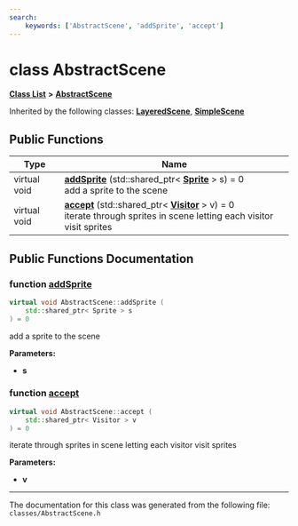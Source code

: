 ```yaml
---
search:
    keywords: ['AbstractScene', 'addSprite', 'accept']
---
```


# class AbstractScene

[**Class List**](annotated.md) **>** [**AbstractScene**](class_abstract_scene.md)




Inherited by the following classes: **[LayeredScene](class_layered_scene.md)**, **[SimpleScene](class_simple_scene.md)**

## Public Functions

|Type|Name|
|-----|-----|
|virtual void|[**addSprite**](class_abstract_scene.md#1aa3915747c431f6428c02f0387dd6386e) (std::shared\_ptr< **[Sprite](class_sprite.md)** > s) = 0<br>add a sprite to the scene |
|virtual void|[**accept**](class_abstract_scene.md#1a38f6278adc5d3235296ed8012ea66ea7) (std::shared\_ptr< **[Visitor](class_visitor.md)** > v) = 0<br>iterate through sprites in scene letting each visitor visit sprites |


## Public Functions Documentation

### function <a id="1aa3915747c431f6428c02f0387dd6386e" href="#1aa3915747c431f6428c02f0387dd6386e">addSprite</a>

```cpp
virtual void AbstractScene::addSprite (
    std::shared_ptr< Sprite > s
) = 0
```

add a sprite to the scene 



**Parameters:**


* **s** 



### function <a id="1a38f6278adc5d3235296ed8012ea66ea7" href="#1a38f6278adc5d3235296ed8012ea66ea7">accept</a>

```cpp
virtual void AbstractScene::accept (
    std::shared_ptr< Visitor > v
) = 0
```

iterate through sprites in scene letting each visitor visit sprites 



**Parameters:**


* **v** 





----------------------------------------
The documentation for this class was generated from the following file: `classes/AbstractScene.h`

